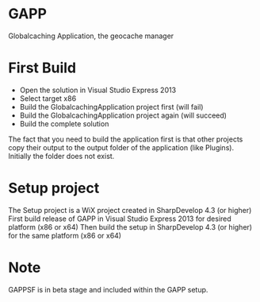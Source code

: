 GAPP
====

Globalcaching Application, the geocache manager


First Build
===========

- Open the solution in Visual Studio Express 2013
- Select target x86
- Build the GlobalcachingApplication project first (will fail)
- Build the GlobalcachingApplication project again (will succeed)
- Build the complete solution

The fact that you need to build the application first is that other projects copy their output to the output folder
of the application (like Plugins). Initially the folder does not exist.


Setup project
=============

The Setup project is a WiX project created in SharpDevelop 4.3 (or higher)
First build release of GAPP in Visual Studio Express 2013 for desired platform (x86 or x64)
Then build the setup in SharpDevelop 4.3 (or higher) for the same platform (x86 or x64)

Note
=============
GAPPSF is in beta stage and included within the GAPP setup.
